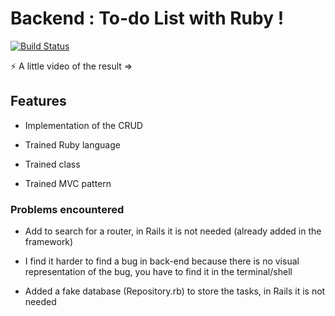 # Backend : To-do List with Ruby !

[![Build Status](https://travis-ci.org/joemccann/dillinger.svg?branch=master)](https://travis-ci.org/joemccann/dillinger)

⚡ A little video of the result => 

## Features

- Implementation of the CRUD

- Trained Ruby language

- Trained class 

- Trained MVC pattern

### Problems encountered

- Add to search for a router, in Rails it is not needed (already added in the framework)

- I find it harder to find a bug in back-end because there is no visual representation of the bug, you have to find it in the terminal/shell

- Added a fake database (Repository.rb) to store the tasks, in Rails it is not needed